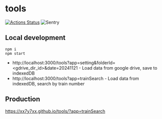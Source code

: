 # tools

[![Actions Status](https://github.com/xx7y7xx/tools/workflows/Build%20&%20deploy/badge.svg)](https://github.com/xx7y7xx/tools/actions)
![Sentry](https://img.shields.io/badge/Sentry-2ea44f?logo=sentry&link=https%3A%2F%2Fxx7y7xx.sentry.io%2F)
![]()

## Local development

```
npm i
npm start
```

- http://localhost:3000/tools?app=setting&folderId=<gdrive_dir_id>&date=20241121 - Load data from google drive, save to indexedDB
- http://localhost:3000/tools?app=trainSearch - Load data from indexedDB, search by train number

## Production

https://xx7y7xx.github.io/tools/?app=trainSearch
